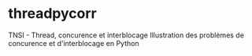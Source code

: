 # threadpycorr
TNSI - Thread, concurence et interblocage
Illustration des problèmes de concurence et d'interblocage en Python

